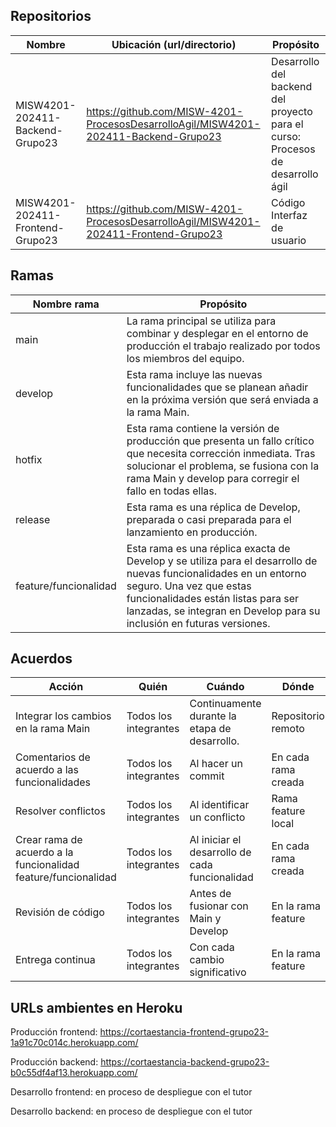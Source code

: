 ## Repositorios

| Nombre | Ubicación (url/directorio) | Propósito |
|--------|-----------------------------|-----------|
|MISW4201-202411-Backend-Grupo23|https://github.com/MISW-4201-ProcesosDesarrolloAgil/MISW4201-202411-Backend-Grupo23|Desarrollo del backend del proyecto para el curso: Procesos de desarrollo ágil |
|  MISW4201-202411-Frontend-Grupo23      |            https://github.com/MISW-4201-ProcesosDesarrolloAgil/MISW4201-202411-Frontend-Grupo23                 |   Código Interfaz de usuario      |

## Ramas

| Nombre rama | Propósito |
|-------------|-----------|
|main|La rama principal se utiliza para combinar y desplegar en el entorno de producción el trabajo realizado por todos los miembros del equipo.|
|develop|Esta rama incluye las nuevas funcionalidades que se planean añadir en la próxima versión que será enviada a la rama Main. |
|hotfix| Esta rama contiene la versión de producción que presenta un fallo crítico que necesita corrección inmediata. Tras solucionar el problema, se fusiona con la rama Main y develop para corregir el fallo en todas ellas. |
|release| Esta rama es una réplica de Develop, preparada o casi preparada para el lanzamiento en producción. |
|feature/funcionalidad|Esta rama es una réplica exacta de Develop y se utiliza para el desarrollo de nuevas funcionalidades en un entorno seguro. Una vez que estas funcionalidades están listas para ser lanzadas, se integran en Develop para su inclusión en futuras versiones. |

## Acuerdos

| Acción | Quién | Cuándo | Dónde |
|--------|-------|--------|-------|
|Integrar los cambios en la rama Main | Todos los integrantes | Continuamente durante la etapa de desarrollo. | Repositorio remoto |
|Comentarios de acuerdo a las funcionalidades | Todos los integrantes | Al hacer un commit | En cada rama creada |
|Resolver conflictos | Todos los integrantes | Al identificar un conflicto | Rama feature local |
|Crear rama de acuerdo a la funcionalidad feature/funcionalidad | Todos los integrantes | Al iniciar el desarrollo de cada funcionalidad | En cada rama creada |
|Revisión de código | Todos los integrantes | Antes de fusionar con Main y Develop | En la rama feature |
|Entrega continua | Todos los integrantes | Con cada cambio significativo | En la rama feature|

## URLs ambientes en Heroku

Producción frontend: https://cortaestancia-frontend-grupo23-1a91c70c014c.herokuapp.com/ 

Producción backend: https://cortaestancia-backend-grupo23-b0c55df4af13.herokuapp.com/ 

Desarrollo frontend: en proceso de despliegue con el tutor 

Desarrollo backend: en proceso de despliegue con el tutor 




